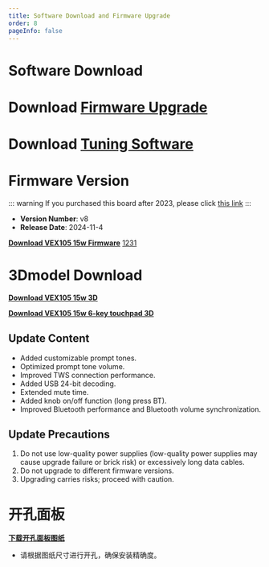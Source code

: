 ```yaml
---
title: Software Download and Firmware Upgrade
order: 8
pageInfo: false
---
```


# Software Download
# Download [Firmware Upgrade](https://likeyou156156.online:9000/lky/tools/MV_Assisant_Tools_2021_V3.0.9T(2023.05.29).exe)
# Download [Tuning Software](https://likeyou156156.online:9000/lky/tools/ACPWorkbench_24bit.exe)

# Firmware Version
::: warning
If you purchased this board after 2023, please click [this link](/firmware/)
:::
- **Version Number**: v8
- **Release Date**: 2024-11-4

**[Download VEX105 15w Firmware](https://likeyou156156.online:9000/lky/VEX/VEX105_15W/bin/15w-2024-11-4.mva)**
[1231](https://likeyou156156.online:9000/lky/lky/BT.zip)


# 3Dmodel Download

**[Download VEX105 15w 3D](https://likeyou156156.online:9000/lky/3D/VEX105_15W.step)**

**[Download VEX105 15w 6-key touchpad 3D](https://likeyou156156.online:9000/lky/3D/EX202_6jcmb.step)**

## Update Content
- Added customizable prompt tones.
- Optimized prompt tone volume.
- Improved TWS connection performance.
- Added USB 24-bit decoding.
- Extended mute time.
- Added knob on/off function (long press BT).
- Improved Bluetooth performance and Bluetooth volume synchronization.

## Update Precautions
1. Do not use low-quality power supplies (low-quality power supplies may cause upgrade failure or brick risk) or excessively long data cables.
2. Do not upgrade to different firmware versions.
3. Upgrading carries risks; proceed with caution.
# 开孔面板
**[下载开孔面板图纸](/image/按键面板孔距.bak)**
- 请根据图纸尺寸进行开孔，确保安装精确度。